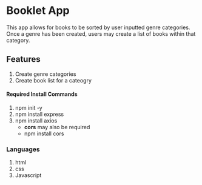 # Booklet App 
This app allows for books to be sorted by user inputted genre categories. Once a genre has been created, users may create a list of books within that category.

## Features
1. Create genre categories
2. Create book list for a cateogry

#### Required Install Commands
1. npm init -y
2. npm install express
3. npm install axios  
    * __cors__ may also be required
    * npm install cors
### Languages
1. html
2. css
3. Javascript


